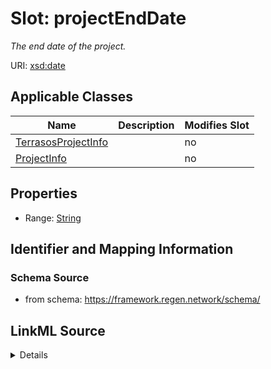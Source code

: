 

# Slot: projectEndDate


_The end date of the project._



URI: [xsd:date](http://www.w3.org/2001/XMLSchema#date)



<!-- no inheritance hierarchy -->





## Applicable Classes

| Name | Description | Modifies Slot |
| --- | --- | --- |
| [TerrasosProjectInfo](TerrasosProjectInfo.md) |  |  no  |
| [ProjectInfo](ProjectInfo.md) |  |  no  |







## Properties

* Range: [String](String.md)





## Identifier and Mapping Information







### Schema Source


* from schema: https://framework.regen.network/schema/




## LinkML Source

<details>
```yaml
name: projectEndDate
description: The end date of the project.
from_schema: https://framework.regen.network/schema/
rank: 1000
slot_uri: xsd:date
alias: projectEndDate
domain_of:
- ProjectInfo
range: string

```
</details>